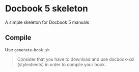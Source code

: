 # Docbook 5 skeleton

A simple skeleton for Docbook 5 manuals

## Compile

Use ```generate-book.sh```

 > Consider that you have to download and use docbook-xsl (stylesheets)
   in order to compile your book.
